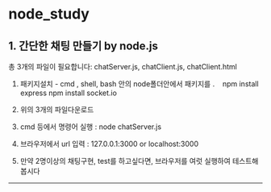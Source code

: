 # node_study

## 1. 간단한 채팅 만들기 by node.js
 총 3개의 파일이 필요합니다: chatServer.js, chatClient.js, chatClient.html
 
 
 1) 패키지설치 - cmd , shell, bash 안의 node폴더안에서 패키지를 .
    npm install express
    npm install socket.io
    
 2) 위의 3개의 파일다운로드
 3) cmd 등에서 명령어 실행 : node chatServer.js
 4) 브라우저에서 url 입력 : 127.0.0.1:3000 or localhost:3000
 5) 만약 2명이상의 채팅구현, test를 하고싶다면, 브라우저를 여럿 실행하여 테스트해봅시다

------
